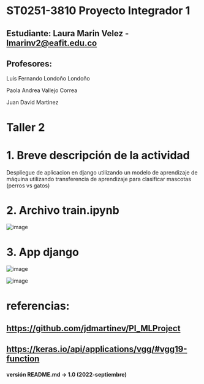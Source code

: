 # ST0251-3810 Proyecto Integrador 1
## Estudiante: Laura Marin Velez - lmarinv2@eafit.edu.co
## Profesores: 

Luis Fernando Londoño Londoño

Paola Andrea Vallejo Correa

Juan David Martinez

#
# Taller 2

# 1. Breve descripción de la actividad
Despliegue de aplicacion en django utilizando un modelo de aprendizaje de máquina utilizando transferencia de aprendizaje para clasificar mascotas (perros vs gatos)

# 2. Archivo train.ipynb

![image](https://user-images.githubusercontent.com/53051440/191384794-fa1b4392-dce8-4293-a07d-a014e665b107.png)

# 3. App django

![image](https://user-images.githubusercontent.com/53051440/191384880-24c4e47a-6179-46f3-83e3-8af45bb77378.png)

![image](https://user-images.githubusercontent.com/53051440/191385462-4223f185-2617-4685-b5e8-fbe4ed2eab88.png)





# referencias:
## https://github.com/jdmartinev/PI_MLProject
## https://keras.io/api/applications/vgg/#vgg19-function

#### versión README.md -> 1.0 (2022-septiembre)
